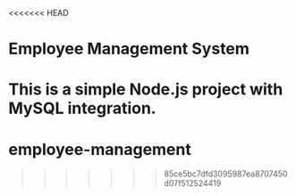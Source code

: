 <<<<<<< HEAD
# Employee Management System
This is a simple Node.js project with MySQL integration.
=======
# employee-management
>>>>>>> 85ce5bc7dfd3095987ea8707450d07f512524419
